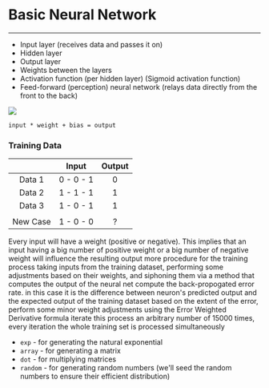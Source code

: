 # Basic Neural Network
---
- Input layer (receives data and passes it on)
- Hidden layer
- Output layer
- Weights between the layers
- Activation function (per hidden layer) (Sigmoid activation function)
- Feed-forward (perception) neural network (relays data directly from the front to the back)


 ![](https://www.kdnuggets.com/wp-content/uploads/simple-neural-network.png)

`input * weight + bias = output`


### Training Data
|          | Input       |  Output |
|:--------:|:-----------:|:-------:|
| Data 1   |  0 - 0 - 1  |    0    |
| Data 2   |  1 - 1 - 1  |    1    |
| Data 3   |  1 - 0 - 1  |    1    |
|          |             |         |
| New Case |  1 - 0 - 0  |    ?    |

Every input will have a weight (positive or negative).
This implies that an input having a big number of positive weight or a big number of negative weight will influence the resulting output more procedure for the training process
taking inputs from the training dataset, performing some adjustments based on their weights, and siphoning them via a method that computes the output of the neural net
compute the back-propogated error rate. in this case it is the difference between neuron's predicted output and the expected output of the training dataset
based on the extent of the error, perform some minor weight adjustments using the Error Weighted Derivative formula
iterate this process an arbitrary number of 15000 times, every iteration the whole training set is processed simultaneously

- `exp`    - for generating the natural exponential
- `array`  - for generating a matrix
- `dot`    - for multiplying matrices
- `random` - for generating random numbers (we'll seed the random numbers to ensure their efficient distribution)
